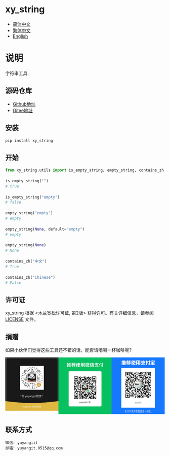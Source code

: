 <!--
 * @Author: yuyangit yuyangit.0515@qq.com
 * @Date: 2024-10-24 09:45:50
 * @LastEditors: yuyangit yuyangit.0515@qq.com
 * @LastEditTime: 2024-10-24 10:43:25
 * @FilePath: /xy-base/xy_string/README.md
 * @Description: 这是默认设置,请设置`customMade`, 打开koroFileHeader查看配置 进行设置: https://github.com/OBKoro1/koro1FileHeader/wiki/%E9%85%8D%E7%BD%AE
-->
# xy_string

- [简体中文](readme/README_zh_CN.md)
- [繁体中文](readme/README_zh_TW.md)
- [English](readme/README_en.md)


# 说明
字符串工具.

## 源码仓库

- <a href="https://github.com/xy-base/xy_string.git" target="_blank">Github地址</a>  
- <a href="https://gitee.com/xy-base/xy_string.git" target="_blank">Gitee地址</a>


## 安装

```bash
pip install xy_string
```

## 开始

```python
from xy_string.utils import is_empty_string, empty_string, contains_zh

is_empty_string("")
# true

is_empty_string("empty")
# false

empty_string("empty")
# empty

empty_string(None, default="empty")
# empty

empty_string(None)
# None

contains_zh("中文")
# True

contains_zh("Chinese")
# False

```

## 许可证
xy_string 根据 <木兰宽松许可证, 第2版> 获得许可。有关详细信息，请参阅 [LICENSE](LICENSE) 文件。


## 捐赠

如果小伙伴们觉得这些工具还不错的话，能否请咱喝一杯咖啡呢?  

![Pay-Total](./readme/Pay-Total.png)


## 联系方式

```
微信: yuyangiit
邮箱: yuyangit.0515@qq.com
```